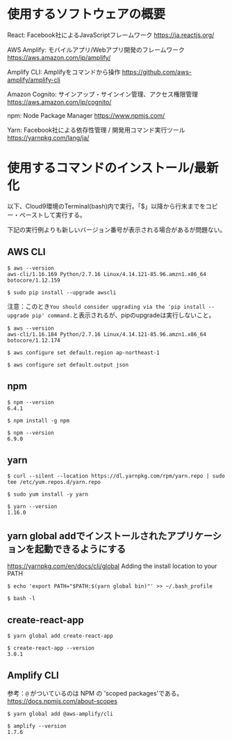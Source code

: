 # 使用するソフトウェアの概要

React: Facebook社によるJavaScriptフレームワーク
https://ja.reactjs.org/

AWS Amplify: モバイルアプリ/Webアプリ開発のフレームワーク
https://aws.amazon.com/jp/amplify/

Amplify CLI: Amplifyをコマンドから操作
https://github.com/aws-amplify/amplify-cli

Amazon Cognito: サインアップ・サインイン管理、アクセス権限管理
https://aws.amazon.com/jp/cognito/

npm: Node Package Manager
https://www.npmjs.com/

Yarn: Facebook社による依存性管理 / 開発用コマンド実行ツール
https://yarnpkg.com/lang/ja/


# 使用するコマンドのインストール/最新化

以下、Cloud9環境のTerminal(bash)内で実行。「$」以降から行末までをコピー・ペーストして実行する。

下記の実行例よりも新しいバージョン番号が表示される場合があるが問題ない。

## AWS CLI
```
$ aws --version
aws-cli/1.16.169 Python/2.7.16 Linux/4.14.121-85.96.amzn1.x86_64 botocore/1.12.159

$ sudo pip install --upgrade awscli
```

注意：このとき`You should consider upgrading via the 'pip install --upgrade pip' command.`と表示されるが、pipのupgradeは実行しないこと。

```
$ aws --version
aws-cli/1.16.184 Python/2.7.16 Linux/4.14.121-85.96.amzn1.x86_64 botocore/1.12.174

$ aws configure set default.region ap-northeast-1

$ aws configure set default.output json
```

## npm

```
$ npm --version
6.4.1

$ npm install -g npm

$ npm --version
6.9.0
```

## yarn

```
$ curl --silent --location https://dl.yarnpkg.com/rpm/yarn.repo | sudo tee /etc/yum.repos.d/yarn.repo

$ sudo yum install -y yarn

$ yarn --version
1.16.0
```

## yarn global addでインストールされたアプリケーションを起動できるようにする

https://yarnpkg.com/en/docs/cli/global
Adding the install location to your PATH

```
$ echo 'export PATH="$PATH:$(yarn global bin)"' >> ~/.bash_profile

$ bash -l
```

## create-react-app
```
$ yarn global add create-react-app

$ create-react-app --version
3.0.1
```


## Amplify CLI

参考：`@` がついているのは NPM の 'scoped packages'である。https://docs.npmjs.com/about-scopes

```
$ yarn global add @aws-amplify/cli

$ amplify --version
1.7.6
```

